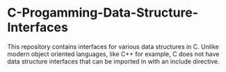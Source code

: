 # C-Progamming-Data-Structure-Interfaces
This repository contains interfaces for various data structures in C. Unlike modern object oriented languages, like C++ for example, C does not have data structure interfaces that can be imported in with an include directive.
